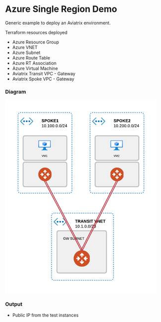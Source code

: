 # Azure Single Region Demo

Generic example to deploy an Aviatrix environment.

Terraform resources deployed
* Azure Resource Group
* Azure VNET
* Azure Subnet
* Azure Route Table
* Azure RT Association
* Azure Virtual Machine
* Aviatrix Transit VPC - Gateway
* Aviatrix Spoke VPC - Gateway

### Diagram
<img src="demo.png?raw=true">

### Output
* Public IP from the test instances